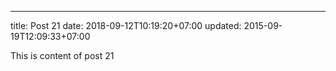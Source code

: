 ---
title: Post 21
date: 2018-09-12T10:19:20+07:00
updated: 2015-09-19T12:09:33+07:00

This is content of post 21